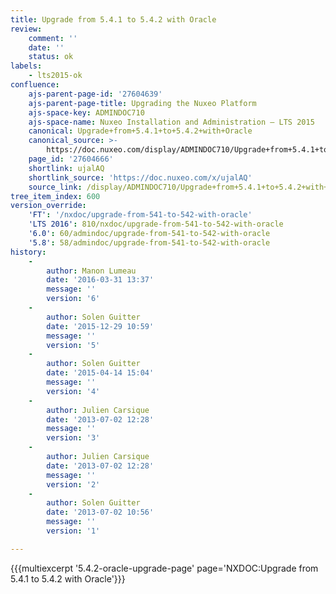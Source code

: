 ```yaml
---
title: Upgrade from 5.4.1 to 5.4.2 with Oracle
review:
    comment: ''
    date: ''
    status: ok
labels:
    - lts2015-ok
confluence:
    ajs-parent-page-id: '27604639'
    ajs-parent-page-title: Upgrading the Nuxeo Platform
    ajs-space-key: ADMINDOC710
    ajs-space-name: Nuxeo Installation and Administration — LTS 2015
    canonical: Upgrade+from+5.4.1+to+5.4.2+with+Oracle
    canonical_source: >-
        https://doc.nuxeo.com/display/ADMINDOC710/Upgrade+from+5.4.1+to+5.4.2+with+Oracle
    page_id: '27604666'
    shortlink: ujalAQ
    shortlink_source: 'https://doc.nuxeo.com/x/ujalAQ'
    source_link: /display/ADMINDOC710/Upgrade+from+5.4.1+to+5.4.2+with+Oracle
tree_item_index: 600
version_override:
    'FT': '/nxdoc/upgrade-from-541-to-542-with-oracle'
    'LTS 2016': 810/nxdoc/upgrade-from-541-to-542-with-oracle
    '6.0': 60/admindoc/upgrade-from-541-to-542-with-oracle
    '5.8': 58/admindoc/upgrade-from-541-to-542-with-oracle
history:
    -
        author: Manon Lumeau
        date: '2016-03-31 13:37'
        message: ''
        version: '6'
    -
        author: Solen Guitter
        date: '2015-12-29 10:59'
        message: ''
        version: '5'
    -
        author: Solen Guitter
        date: '2015-04-14 15:04'
        message: ''
        version: '4'
    -
        author: Julien Carsique
        date: '2013-07-02 12:28'
        message: ''
        version: '3'
    -
        author: Julien Carsique
        date: '2013-07-02 12:28'
        message: ''
        version: '2'
    -
        author: Solen Guitter
        date: '2013-07-02 10:56'
        message: ''
        version: '1'

---
```

{{{multiexcerpt '5.4.2-oracle-upgrade-page' page='NXDOC:Upgrade from 5.4.1 to 5.4.2 with Oracle'}}}
